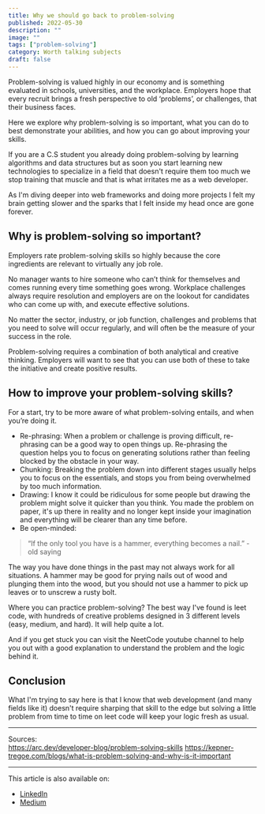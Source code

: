 ```yaml
---
title: Why we should go back to problem-solving
published: 2022-05-30
description: ""
image: ""
tags: ["problem-solving"]
category: Worth talking subjects
draft: false
---
```


Problem-solving is valued highly in our economy and is something evaluated in schools, universities, and the workplace. Employers hope that every recruit brings a fresh perspective to old ‘problems’, or challenges, that their business faces.

Here we explore why problem-solving is so important, what you can do to best demonstrate your abilities, and how you can go about improving your skills.

If you are a C.S student you already doing problem-solving by learning algorithms and data structures but as soon you start learning new technologies to specialize in a field that doesn't require them too much we stop training that muscle and that is what irritates me as a web developer.

As I'm diving deeper into web frameworks and doing more projects I felt my brain getting slower and the sparks that I felt inside my head once are gone forever.

## Why is problem-solving so important?
Employers rate problem-solving skills so highly because the core ingredients are relevant to virtually any job role.

No manager wants to hire someone who can’t think for themselves and comes running every time something goes wrong. Workplace challenges always require resolution and employers are on the lookout for candidates who can come up with, and execute effective solutions.

No matter the sector, industry, or job function, challenges and problems that you need to solve will occur regularly, and will often be the measure of your success in the role.

Problem-solving requires a combination of both analytical and creative thinking. Employers will want to see that you can use both of these to take the initiative and create positive results.

## How to improve your problem-solving skills?
For a start, try to be more aware of what problem-solving entails, and when you’re doing it.

* Re-phrasing: When a problem or challenge is proving difficult, re-phrasing can be a good way to open things up. Re-phrasing the question helps you to focus on generating solutions rather than feeling blocked by the obstacle in your way.
* Chunking: Breaking the problem down into different stages usually helps you to focus on the essentials, and stops you from being overwhelmed by too much information.
* Drawing: I know it could be ridiculous for some people but drawing the problem might solve it quicker than you think. You made the problem on paper, it's up there in reality and no longer kept inside your imagination and everything will be clearer than any time before.
* Be open-minded:

> “If the only tool you have is a hammer, everything becomes a nail.” - old saying

The way you have done things in the past may not always work for all situations. A hammer may be good for prying nails out of wood and plunging them into the wood, but you should not use a hammer to pick up leaves or to unscrew a rusty bolt.

Where you can practice problem-solving?
The best way I've found is leet code, with hundreds of creative problems designed in 3 different levels (easy, medium, and hard). It will help quite a lot. 

And if you get stuck you can visit the NeetCode youtube channel to help you out with a good explanation to understand the problem and the logic behind it.

## Conclusion
What I'm trying to say here is that I know that web development (and many fields like it) doesn't require sharping that skill to the edge but solving a little problem from time to time on leet code will keep your logic fresh as usual.

------

Sources:  
https://arc.dev/developer-blog/problem-solving-skills
https://kepner-tregoe.com/blogs/what-is-problem-solving-and-why-is-it-important

-----------
This article is also available on:  
* [LinkedIn](https://www.linkedin.com/pulse/why-we-should-go-back-problem-solving-ayoub-abidi/)
* [Medium](https://ayoub3bidi.medium.com/why-we-should-go-back-to-problem-solving-eeebdbfe4cb9)